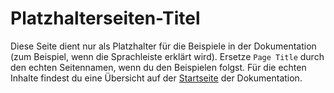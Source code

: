 # Platzhalterseiten-Titel

Diese Seite dient nur als Platzhalter für die Beispiele in der Dokumentation (zum Beispiel, wenn die Sprachleiste erklärt wird).
Ersetze `Page Title` durch den echten Seitennamen, wenn du den Beispielen folgst.
Für die echten Inhalte findest du eine Übersicht auf der [Startseite](./Home) der Dokumentation.
